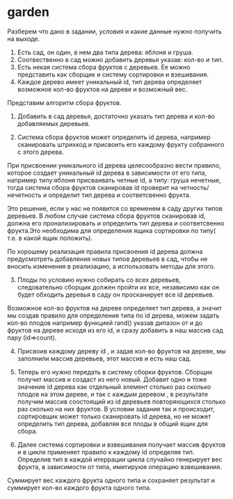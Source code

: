 # garden

Разберем что дано в задании, условия и какие данные нужно получить на выходе.

1. Есть сад, он один, в нем  два типа дерева: яблоня и груша.
2. Соотвественно в сад можно добавить деревья указав: кол-во и тип.
3. Есть некая система сбора фруктов с деревьев. Ее можно представить как  сборщик и систему сортировки и взешивания.
4. Каждое дерево имеет уникальный id, тип дерева определяет возможное кол-во фруктов на дереве и возможный вес.

Представим алгоритм сбора фруктов.

1. Добавить в сад деревья, достаточно указать тип дерева и кол-во добавляемых деревьев.

2. Система сбора фруктов может определить id дерева, например сканировать штрихкод и присвоить его каждому фрукту собранного с этого дерева.

При присвоении уникального id дерева целесообразно вести правило, которое создает уникальный id дерева в зависимости от его типа, например типу:яблоня присваивать четные id,
а типу: груша нечетные, тогда система сбора фруктов сканировав id проверит на четность/нечетность и определит тип дерева и соответсвенно фрукта.

Это решение, если у нас не появится со временем в саду других типов деревьев. В любом случае система сбора фруктов сканировав id, должна его пронализировать и определить тип дерева и соответсвенно фрукта.Это необходима для определения ящика сортировки по типу( т.е. в какой ящик положить).

По хорошему реализация правила присвоения id дерева должна предусмотреть добавления новых типов деревьев в сад, чтобы не вносить изменения в реализацию, а использовать методы для этого.

3. Плоды по условию нужно собирать со всех деревьев, следовательно сборщик должен пройти их все, независимо как он будет обходить деревья в саду он просканирует все id деревьев.

Возможное кол-во фруктов на дереве определяет тип дерева, а значит мы создав правило для определения типа по id дерева, можем задать кол-во плодов например функцией rand() указав дипазон от и до фруктов на дереве исходя из его id, и  сразу добавить в наш массив сад пару (id=>count).

4. Присвоив каждому дереву id , и задав кол-во фруктов на дереве, мы заполнили массив деревьев, этот массив и есть наш сад.

5. Теперь его нужно передать в систему сборки фруктов. Сборщик получит массив и создаст из него новый. Добавит одно и тоже значение id дерева как отдельный элемент столько раз сколько плодов на этом дереве,
и так с каждым деревом , в результате получим массив соостоящий из id деревьев повторяющихся столько раз сколько на них фруктов. В условии задания так и происходит, сортировщик может только сканировать id дерева, но не может определить тип дерева, добавляя все плоды в общий ящик для сбора.

7. Далее система сортировки и взвешивания получает массив фруктов и в цикле применяет правило к каждому id определяя тип. Определив тип в каждой итеррации
цикла случайно генерирует вес фрукта, в зависимости от типа, имитируюя операцию взвешивания.

Суммирует вес каждого фрукта одного типа и сохраняет результат и суммирует кол-во каждого фрукта одного типа.



 




